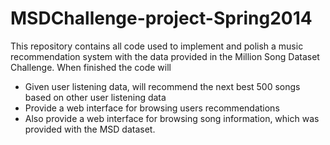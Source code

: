MSDChallenge-project-Spring2014
===============================
This repository contains all code used to implement and polish a music recommendation system
with the data provided in the Million Song Dataset Challenge. When finished the code will
<ul>
<li>
Given user listening data, will recommend the next best 500 songs based on other user listening data
</li>
<li>
Provide a web interface for browsing users recommendations
</li>
<li>
Also provide a web interface for browsing song information, which was provided with the MSD dataset.
</li>
</ul>
